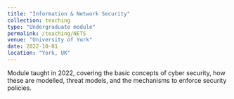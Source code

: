 ```yaml
---
title: "Information & Network Security"
collection: teaching
type: "Undergraduate module"
permalink: /teaching/NETS
venue: "University of York"
date: 2022-10-01
location: "York, UK"
---
```


Module taught in 2022, covering the basic concepts of cyber security, how these are modelled, threat models, and the mechanisms to enforce security policies.

 

